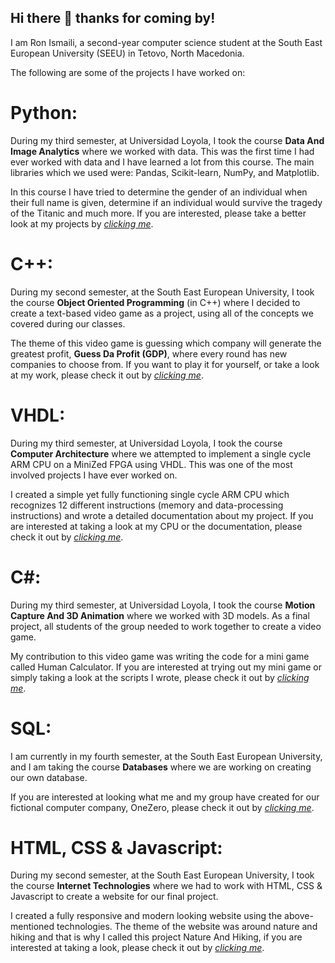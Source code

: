 ## Hi there 👋 thanks for coming by!

I am Ron Ismaili, a second-year computer science student at the South East European University (SEEU) in Tetovo, North Macedonia.

The following are some of the projects I have worked on:

# **Python:**
During my third semester, at Universidad Loyola, I took the course **Data And Image Analytics** where we worked with data. This was the first time I had ever worked with data and I have learned a lot from this course. The main libraries which we used were: Pandas, Scikit-learn, NumPy, and Matplotlib.

In this course I have tried to determine the gender of an individual when their full name is given, determine if an individual would survive the tragedy of the Titanic and much more. If you are interested, please take a better look at my projects by *[clicking me](https://github.com/RonIsmaili/Data-And-Image-Analytics)*.

# **C++:**
During my second semester, at the South East European University, I took the course **Object Oriented Programming** (in C++) where I decided to create a text-based video game as a project, using all of the concepts we covered during our classes.

The theme of this video game is guessing which company will generate the greatest profit, **Guess Da Profit (GDP)**, where every round has new companies to choose from. If you want to play it for yourself, or take a look at my work, please check it out by *[clicking me](https://github.com/RonIsmaili/Guess-Da-Profit)*.

# **VHDL:**
During my third semester, at Universidad Loyola, I took the course **Computer Architecture** where we attempted to implement a single cycle ARM CPU on a MiniZed FPGA using VHDL. This was one of the most involved projects I have ever worked on. 

I created a simple yet fully functioning single cycle ARM CPU which recognizes 12 different instructions (memory and data-processing instructions) and wrote a detailed documentation about my project. If you are interested at taking a look at my CPU or the documentation, please check it out by *[clicking me](https://github.com/RonIsmaili/mini-ARM-CPU)*. 

# **C#:**
During my third semester, at Universidad Loyola, I took the course **Motion Capture And 3D Animation** where we worked with 3D models. As a final project, all students of the group needed to work together to create a video game.

My contribution to this video game was writing the code for a mini game called Human Calculator. If you are interested at trying out my mini game or simply taking a look at the scripts I wrote, please check it out by *[clicking me](https://github.com/RonIsmaili/Human-Calculator)*.

# **SQL:**
I am currently in my fourth semester, at the South East European University, and I am taking the course **Databases** where we are working on creating our own database. 

If you are interested at looking what me and my group have created for our fictional computer company, OneZero, please check it out by *[clicking me](https://github.com/RonIsmaili/OneZero)*.

# **HTML, CSS & Javascript:**
During my second semester, at the South East European University, I took the course **Internet Technologies** where we had to work with HTML, CSS & Javascript to create a website for our final project.

I created a fully responsive and modern looking website using the above-mentioned technologies. The theme of the website was around nature and hiking and that is why I called this project Nature And Hiking, if you are interested at taking a look, please check it out by *[clicking me](https://github.com/RonIsmaili/Nature-And-Hiking)*.
